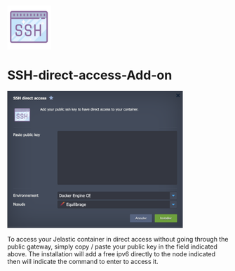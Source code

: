 <p align="left">
<img src="images/1000.svg" width="100">
</p>

# SSH-direct-access-Add-on

<p align="left">
<img src="images/deploy_key.png" width="400">
</p>

To access your Jelastic container in direct access without going through the public gateway, simply copy / paste your public key in the field indicated above.
The installation will add a free ipv6 directly to the node indicated then will indicate the command to enter to access it.
